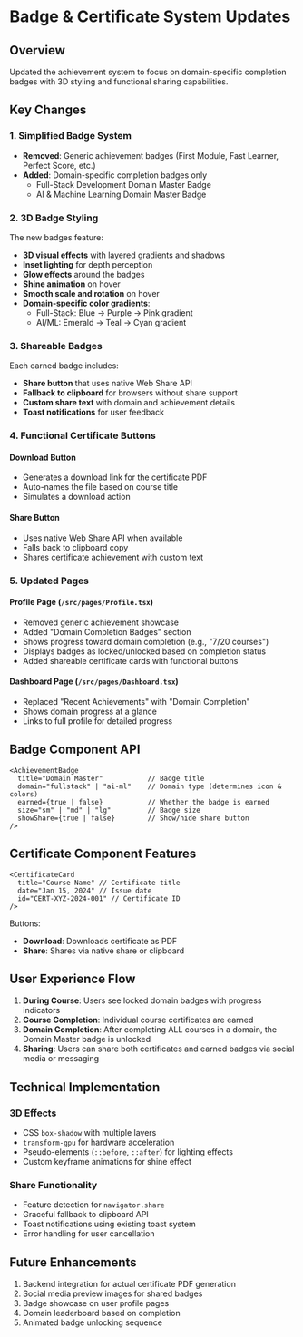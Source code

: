 # Badge & Certificate System Updates

## Overview

Updated the achievement system to focus on domain-specific completion badges with 3D styling and functional sharing capabilities.

## Key Changes

### 1. **Simplified Badge System**

- **Removed**: Generic achievement badges (First Module, Fast Learner, Perfect Score, etc.)
- **Added**: Domain-specific completion badges only
  - Full-Stack Development Domain Master Badge
  - AI & Machine Learning Domain Master Badge

### 2. **3D Badge Styling**

The new badges feature:

- **3D visual effects** with layered gradients and shadows
- **Inset lighting** for depth perception
- **Glow effects** around the badges
- **Shine animation** on hover
- **Smooth scale and rotation** on hover
- **Domain-specific color gradients**:
  - Full-Stack: Blue → Purple → Pink gradient
  - AI/ML: Emerald → Teal → Cyan gradient

### 3. **Shareable Badges**

Each earned badge includes:

- **Share button** that uses native Web Share API
- **Fallback to clipboard** for browsers without share support
- **Custom share text** with domain and achievement details
- **Toast notifications** for user feedback

### 4. **Functional Certificate Buttons**

#### Download Button

- Generates a download link for the certificate PDF
- Auto-names the file based on course title
- Simulates a download action

#### Share Button

- Uses native Web Share API when available
- Falls back to clipboard copy
- Shares certificate achievement with custom text

### 5. **Updated Pages**

#### Profile Page (`/src/pages/Profile.tsx`)

- Removed generic achievement showcase
- Added "Domain Completion Badges" section
- Shows progress toward domain completion (e.g., "7/20 courses")
- Displays badges as locked/unlocked based on completion status
- Added shareable certificate cards with functional buttons

#### Dashboard Page (`/src/pages/Dashboard.tsx`)

- Replaced "Recent Achievements" with "Domain Completion"
- Shows domain progress at a glance
- Links to full profile for detailed progress

## Badge Component API

```tsx
<AchievementBadge
  title="Domain Master"           // Badge title
  domain="fullstack" | "ai-ml"    // Domain type (determines icon & colors)
  earned={true | false}           // Whether the badge is earned
  size="sm" | "md" | "lg"         // Badge size
  showShare={true | false}        // Show/hide share button
/>
```

## Certificate Component Features

```tsx
<CertificateCard
  title="Course Name" // Certificate title
  date="Jan 15, 2024" // Issue date
  id="CERT-XYZ-2024-001" // Certificate ID
/>
```

Buttons:

- **Download**: Downloads certificate as PDF
- **Share**: Shares via native share or clipboard

## User Experience Flow

1. **During Course**: Users see locked domain badges with progress indicators
2. **Course Completion**: Individual course certificates are earned
3. **Domain Completion**: After completing ALL courses in a domain, the Domain Master badge is unlocked
4. **Sharing**: Users can share both certificates and earned badges via social media or messaging

## Technical Implementation

### 3D Effects

- CSS `box-shadow` with multiple layers
- `transform-gpu` for hardware acceleration
- Pseudo-elements (`::before`, `::after`) for lighting effects
- Custom keyframe animations for shine effect

### Share Functionality

- Feature detection for `navigator.share`
- Graceful fallback to clipboard API
- Toast notifications using existing toast system
- Error handling for user cancellation

## Future Enhancements

1. Backend integration for actual certificate PDF generation
2. Social media preview images for shared badges
3. Badge showcase on user profile pages
4. Domain leaderboard based on completion
5. Animated badge unlocking sequence
